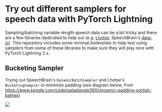 # Try out different samplers for speech data with PyTorch Lightning

Sampling/batching variable-length speech data can be a bit tricky and there are a few libraries dedicated to help out (e.g. [Lhotse](https://github.com/lhotse-speech/lhotse), SpeechBrain's [data-io](https://speechbrain.readthedocs.io/en/latest/API/speechbrain.dataio.dataio.html)).
This repository includes some minimal boilerplate to help test using samplers from some of these libraries to make sure they will play nice with PyTorch Lightning 2.x.

## Bucketing Sampler

Trying out SpeechBrain's `DynamicBatchSampler` and Lhotse's `BucketingSampler` to minimize padding (see diagram below, from https://www.kaggle.com/code/sajjadayobi360/dynamic-padding-sortish-bathes)

<img src="https://s2.uupload.ir/files/79ki_dynamic-pad.png">
